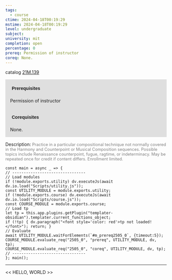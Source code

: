 ```yaml
---
tags:
  - course
ctime: 2024-04-18T00:19:29
mstime: 2024-04-18T00:19:29
level: undergraduate
subject: 
university: mit
completion: open
percentage: 0
prereq: Permission of instructor
coreq: None.
---
```


catalog [21M.139](http://student.mit.edu/catalog/m21Ma.html#21M.139)

<span style="display: block; padding: 15px; background-color: rgb(100, 100, 100, 0.2);"><font id="m_prereq2505_0" style="display: block; font-family: Arial, sans-serif; font-weight: bold; padding: 5px">Prerequisites</font><br><span id="prereq2505_0">Permission of instructor</span></span>
<span style="display: block; padding: 15px; background-color: rgb(100, 100, 100, 0.2);"><font id="m_coreq2505_0" style="display: block; font-family: Arial, sans-serif; font-weight: bold; padding: 5px">Corequisites</font><br><span id="coreq2505_0">None.</span></span>

<font style="">Description:</font>
<font style="color: grey; font-size: 0.8rem;">Practice in a particular compositional technique not normally covered in the Harmony and Counterpoint or Musical Composition sequences. Possible topics include Renaissance counterpoint, fugue, ragtime, or indeterminacy. May be repeated once for credit if content differs. Enrollment limited.</font>

```dataviewjs
const main = async _ => {
// --------------------------------
// Load modules
if (!module.exports.utility) dv.executeJs(await dv.io.load("Scripts/utility.js"));
const UTILITY_MODULE = module.exports.utility;
if (!module.exports.course) dv.executeJs(await dv.io.load("Scripts/course.js"));
const COURSE_MODULE = module.exports.course;
// Load tp
let tp = this.app.plugins.getPlugin("templater-obsidian").templater.current_functions_object;
if (!tp) { dv.paragraph("<font style='color: red'>tp not loaded!</font>"); return; }
// Evaluate
await UTILITY_MODULE.waitForElements(`#m_prereq2505_0`, {timeout:5});
COURSE_MODULE.evaluate_req("2505_0", "prereq", UTILITY_MODULE, dv, tp);
COURSE_MODULE.evaluate_req("2505_0", "coreq", UTILITY_MODULE, dv, tp);
// --------------------------------
}; main();
```

---

<< HELLO, WORLD >>
